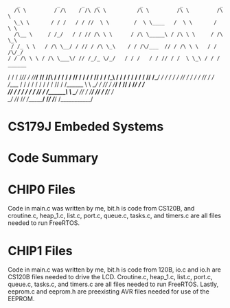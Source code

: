 
       _            _       _    _             _            _            _        
      /\ \         / /\    / /\ /\ \          /\ \         /\ \         /\ \      
      \_\ \       / / /   / / //  \ \        /  \ \____   /  \ \       /  \ \     
      /\__ \     / /_/   / / // /\ \ \      / /\ \_____\ / /\ \ \     / /\ \_\    
     / /_ \ \   / /\ \__/ / // / /\ \_\    / / /\/___  // / /\ \ \   / / /\/_/    
    / / /\ \ \ / /\ \___\/ // /_/_ \/_/   / / /   / / // / /  \ \_\ / / / ______  
   / / /  \/_// / /\/___/ // /____/\     / / /   / / // / /   / / // / / /\_____\ 
  / / /      / / /   / / // /\____\/    / / /   / / // / /   / / // / /  \/____ / 
 / / /      / / /   / / // / /______    \ \ \__/ / // / /___/ / // / /_____/ / /  
/_/ /      / / /   / / // / /_______\    \ \___\/ // / /____\/ // / /______\/ /   
\_\/       \/_/    \/_/ \/__________/     \/_____/ \/_________/ \/___________/    
                                                                                  
# CS179J Embeded Systems

# Code Summary 

# CHIP0 Files
Code in main.c was written by me, bit.h is code from CS120B, and 
croutine.c, heap_1.c, list.c, port.c, queue.c, tasks.c, and timers.c 
are all files needed to run FreeRTOS. 

# CHIP1 Files
Code in main.c was written by me, bit.h is code from 120B, io.c and io.h 
are CS120B files needed to drive the LCD. Croutine.c, heap_1.c, list.c, 
port.c, queue.c, tasks.c, and timers.c are all files needed to run FreeRTOS.
Lastly, eeprom.c and eeprom.h are preexisting AVR files needed for use 
of the EEPROM.  
